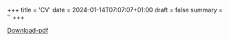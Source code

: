 +++ 
title = 'CV' 
date = 2024-01-14T07:07:07+01:00
draft = false 
summary = ''
+++

[Download-pdf](https://github.com/Shayan-Zamiri/Shayan-Zamiri.github.io/blob/main/static/ShayanZamiri_CV_GameProgrammer.pdf)